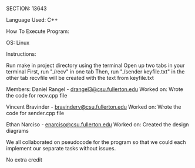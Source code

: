 SECTION: 13643

Language Used: C++

How To Execute Program:

OS: Linux

Instructions:

Run make in project directory using the terminal
Open up two tabs in your terminal
First, run "./recv" in one tab
Then, run "./sender keyfile.txt" in the other tab
recvfile will be created with the text from keyfile.txt


Members:
Daniel Rangel - drangel3@csu.fullerton.edu
Worked on: Wrote the code for recv.cpp file

Vincent Bravinder - bravinderv@csu.fullerton.edu
Worked on: Wrote the code for sender.cpp file

Ethan Narciso - enarciso@csu.fullerton.edu
Worked on: Created the design diagrams

We all collaborated on pseudocode for the program so that we could each
implement our separate tasks without issues.


No extra credit
